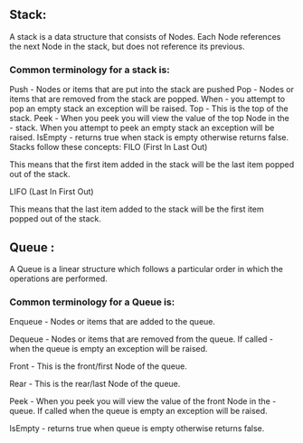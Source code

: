 ## Stack:
A stack is a data structure that consists of Nodes. Each Node references the next Node in the stack, but does not reference its previous.

### Common terminology for a stack is:
Push - Nodes or items that are put into the stack are pushed
Pop - Nodes or items that are removed from the stack are popped. When - you attempt to pop an empty stack an exception will be raised.
Top - This is the top of the stack.
Peek - When you peek you will view the value of the top Node in the - stack. When you attempt to peek an empty stack an exception will be raised.
IsEmpty - returns true when stack is empty otherwise returns false.
Stacks follow these concepts:
FILO (First In Last Out)

This means that the first item added in the stack will be the last item popped out of the stack.

LIFO (Last In First Out)

This means that the last item added to the stack will be the first item popped out of the stack.

## Queue :
A Queue is a linear structure which follows a particular order in which the operations are performed.

### Common terminology for a Queue is:
Enqueue - Nodes or items that are added to the queue.

Dequeue - Nodes or items that are removed from the queue. If called - when the queue is empty an exception will be raised.

Front - This is the front/first Node of the queue.

Rear - This is the rear/last Node of the queue.

Peek - When you peek you will view the value of the front Node in the - queue. If called when the queue is empty an exception will be raised.

IsEmpty - returns true when queue is empty otherwise returns false.